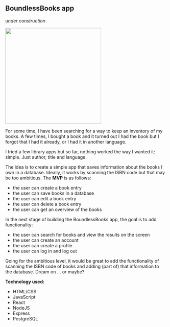 ## BoundlessBooks app

*under construction*  

<img src="/library.jpg" width="300" />


For some time, I have been searching for a way to keep an inventory of my books. A few times, I bought a book and it turned out I had the book but I forgot that I had it already, or I had it in another language.

I tried a few library apps but so far, nothing worked the way I wanted it: simple. Just author, title and language.

The idea is to create a simple app that saves information about the books I own in a database. Ideally, it works by scanning the ISBN code but that may be too ambitious. The **MVP** is as follows:  

* the user can create a book entry
* the user can save books in a database
* the user can edit a book entry
* the user can delete a book entry
* the user can get an overview of the books

In the next stage of building the BoundlessBooks app, the goal is to add functionality:  

* the user can search for books and view the results on the screen
* the user can create an account
* the user can create a profile
* the user can log in and log out

Going for the ambitious level, it would be great to add the functionality of scanning the ISBN code of books and adding (part of) that information to the database. Dream on ... or maybe?  

**Technology used:**  
* HTML/CSS
* JavaScript
* React
* NodeJS
* Express
* PostgreSQL
